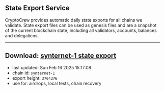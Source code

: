 ## State Export Service
CryptoCrew provides automatic daily state exports for all chains we validate. State export files can be used as genesis files and are a snapshot of the current blockchain state, including all validators, accounts, balances and delegations.

---
**Download: [synternet-1 state export](https://dl-eu2.ccvalidators.com/SERVICE/synternet/synternet-1_export_3704376.json)**
---

- last updated: Sun Feb 16 2025 15:17:08
- chain id: `synternet-1`
- export height: `3704376`
- use for: airdrops, local tests, chain recovery
